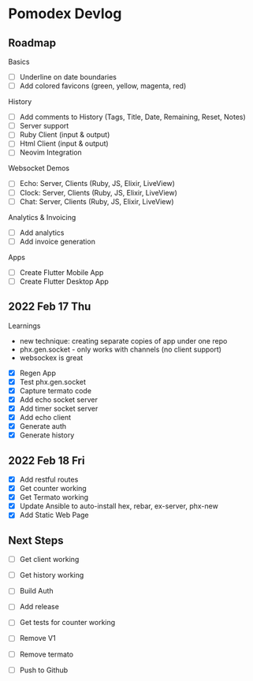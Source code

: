 # Pomodex Devlog 

## Roadmap

Basics
- [ ] Underline on date boundaries 
- [ ] Add colored favicons (green, yellow, magenta, red)

History
- [ ] Add comments to History (Tags, Title, Date, Remaining, Reset, Notes)
- [ ] Server support 
- [ ] Ruby Client (input & output) 
- [ ] Html Client (input & output)
- [ ] Neovim Integration

Websocket Demos
- [ ] Echo: Server, Clients (Ruby, JS, Elixir, LiveView) 
- [ ] Clock: Server, Clients (Ruby, JS, Elixir, LiveView)  
- [ ] Chat: Server, Clients (Ruby, JS, Elixir, LiveView) 

Analytics & Invoicing
- [ ] Add analytics
- [ ] Add invoice generation

Apps
- [ ] Create Flutter Mobile App 
- [ ] Create Flutter Desktop App 

## 2022 Feb 17 Thu

Learnings
- new technique: creating separate copies of app under one repo
- phx.gen.socket - only works with channels (no client support)
- websockex is great

- [x] Regen App
- [x] Test phx.gen.socket 
- [x] Capture termato code
- [x] Add echo socket server
- [x] Add timer socket server
- [x] Add echo client 
- [x] Generate auth 
- [x] Generate history 

## 2022 Feb 18 Fri

- [x] Add restful routes
- [x] Get counter working 
- [x] Get Termato working 
- [x] Update Ansible to auto-install hex, rebar, ex-server, phx-new
- [x] Add Static Web Page 

## Next Steps

- [ ] Get client working  
- [ ] Get history working 

- [ ] Build Auth 

- [ ] Add release 

- [ ] Get tests for counter working 
- [ ] Remove V1
- [ ] Remove termato 
- [ ] Push to Github


